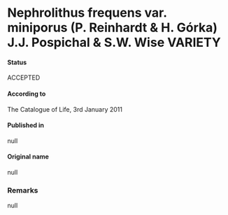 Nephrolithus frequens var. miniporus (P. Reinhardt & H. Górka) J.J. Pospichal & S.W. Wise VARIETY
=======

#### Status
ACCEPTED

#### According to
The Catalogue of Life, 3rd January 2011

#### Published in
null

#### Original name
null

### Remarks
null